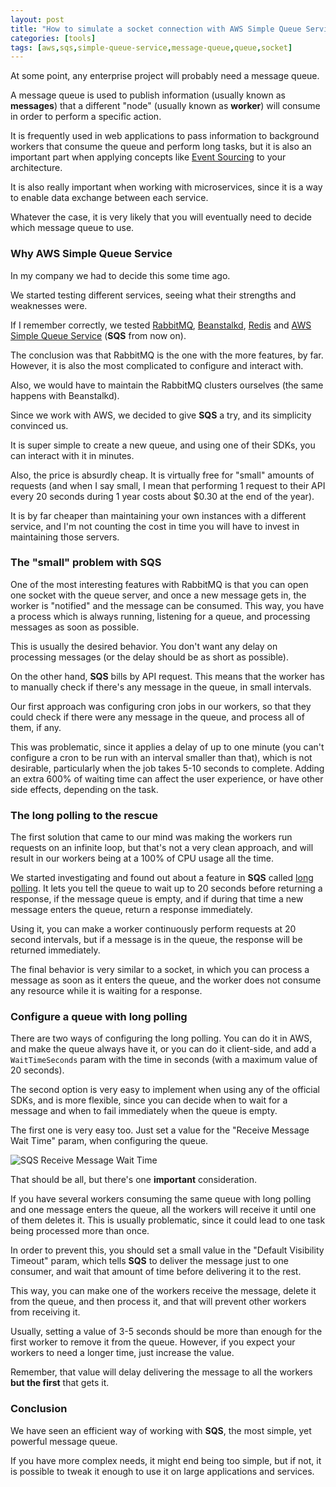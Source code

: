 ```yaml
---
layout: post
title: "How to simulate a socket connection with AWS Simple Queue Service"
categories: [tools]
tags: [aws,sqs,simple-queue-service,message-queue,queue,socket]
---
```


At some point, any enterprise project will probably need a message queue.

A message queue is used to publish information (usually known as **messages**) that a different "node" (usually known as **worker**) will consume in order to perform a specific action.

It is frequently used in web applications to pass information to background workers that consume the queue and perform long tasks, but it is also an important part when applying concepts like [Event Sourcing](https://martinfowler.com/eaaDev/EventSourcing.html) to your architecture.

It is also really important when working with microservices, since it is a way to enable data exchange between each service.

Whatever the case, it is very likely that you will eventually need to decide which message queue to use.

### Why AWS Simple Queue Service

In my company we had to decide this some time ago.

We started testing different services, seeing what their strengths and weaknesses were.

If I remember correctly, we tested [RabbitMQ](https://www.rabbitmq.com/), [Beanstalkd](https://kr.github.io/beanstalkd/), [Redis](https://redis.io/) and [AWS Simple Queue Service](https://aws.amazon.com/sqs/) (**SQS** from now on).

The conclusion was that RabbitMQ is the one with the more features, by far. However, it is also the most complicated to configure and interact with.

Also, we would have to maintain the RabbitMQ clusters ourselves (the same happens with Beanstalkd).

Since we work with AWS, we decided to give **SQS** a try, and its simplicity convinced us.

It is super simple to create a new queue, and using one of their SDKs, you can interact with it in minutes.

Also, the price is absurdly cheap. It is virtually free for "small" amounts of requests (and when I say small, I mean that performing 1 request to their API every 20 seconds during 1 year costs about $0.30 at the end of the year).

It is by far cheaper than maintaining your own instances with a different service, and I'm not counting the cost in time you will have to invest in maintaining those servers.

### The "small" problem with SQS

One of the most interesting features with RabbitMQ is that you can open one socket with the queue server, and once a new message gets in, the worker is "notified" and the message can be consumed. This way, you have a process which is always running, listening for a queue, and processing messages as soon as possible.

This is usually the desired behavior. You don't want any delay on processing messages (or the delay should be as short as possible).

On the other hand, **SQS** bills by API request. This means that the worker has to manually check if there's any message in the queue, in small intervals.

Our first approach was configuring cron jobs in our workers, so that they could check if there were any message in the queue, and process all of them, if any.

This was problematic, since it applies a delay of up to one minute (you can't configure a cron to be run with an interval smaller than that), which is not desirable, particularly when the job takes 5-10 seconds to complete. Adding an extra 600% of waiting time can affect the user experience, or have other side effects, depending on the task.

### The long polling to the rescue

The first solution that came to our mind was making the workers run requests on an infinite loop, but that's not a very clean approach, and will result in our workers being at a 100% of CPU usage all the time.

We started investigating and found out about a feature in **SQS** called [long polling](http://docs.aws.amazon.com/AWSSimpleQueueService/latest/SQSDeveloperGuide/sqs-long-polling.html). It lets you tell the queue to wait up to 20 seconds before returning a response, if the message queue is empty, and if during that time a new message enters the queue, return a response immediately.

Using it, you can make a worker continuously perform requests at 20 second intervals, but if a message is in the queue, the response will be returned immediately.

The final behavior is very similar to a socket, in which you can process a message as soon as it enters the queue, and the worker does not consume any resource while it is waiting for a response.

### Configure a queue with long polling

There are two ways of configuring the long polling. You can do it in AWS, and make the queue always have it, or you can do it client-side, and add a `WaitTimeSeconds` param with the time in seconds (with a maximum value of 20 seconds).

The second option is very easy to implement when using any of the official SDKs, and is more flexible, since you can decide when to wait for a message and when to fail immediately when the queue is empty.

The first one is very easy too. Just set a value for the "Receive Message Wait Time" param, when configuring the queue.

![SQS Receive Message Wait Time](http://docs.aws.amazon.com/AWSSimpleQueueService/latest/SQSDeveloperGuide/images/AWS_Console_Create_New_Queue_Dialog_Receive.png)

That should be all, but there's one **important** consideration.

If you have several workers consuming the same queue with long polling and one message enters the queue, all the workers will receive it until one of them deletes it. This is usually problematic, since it could lead to one task being processed more than once.

In order to prevent this, you should set a small value in the "Default Visibility Timeout" param, which tells **SQS** to deliver the message just to one consumer, and wait that amount of time before delivering it to the rest.

This way, you can make one of the workers receive the message, delete it from the queue, and then process it, and that will prevent other workers from receiving it.

Usually, setting a value of 3-5 seconds should be more than enough for the first worker to remove it from the queue. However, if you expect your workers to need a longer time, just increase the value.

Remember, that value will delay delivering the message to all the workers **but the first** that gets it.

### Conclusion

We have seen an efficient way of working with **SQS**, the most simple, yet powerful message queue.

If you have more complex needs, it might end being too simple, but if not, it is possible to tweak it enough to use it on large applications and services.
